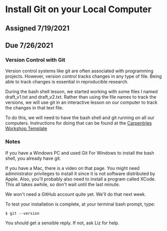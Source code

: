 # Install Git on your Local Computer

## Assigned 7/19/2021

## Due 7/26/2021

### Version Control with Git

Version control systems like git are often associated with programming projects. However, version control tracks changes in any 
type of file. Being able to track changes is essential in reproducible research. 

During the bash shell lesson, we started working with some files I named draft_v1.txt and draft_v2.txt. Rather than using the file
names to track the versions, we will use git in an interactive lesson on our computer to track the changes in that text file.

To do this, we will need to have the bash shell and git running on all our computers.  Instructions for doing that can be found at 
the [Carpentries Workshop Template](https://carpentries.github.io/workshop-template/#git)

### Notes

If you have a Windows PC and used Git For Windows to install the bash shell, you already have git.

If you have a Mac, there is a video on that page. You might need administrator privileges to install it since it is not software
distributed by Apple.  Also, you'll probably also need to install a program called XCode.  This all takes awhile, so don't wait
until the last minute.

We won't need a GitHub account quite yet.  We'll do that next week.

To test your installation is complete, at your terminal bash prompt, type:
```
$ git --version
```
You should get a sensible reply.  If not, ask Liz for help.
